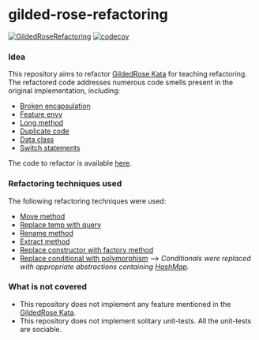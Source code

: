 # gilded-rose-refactoring

[![GildedRoseRefactoring](https://github.com/SarthakMakhija/gilded-rose-refactoring/actions/workflows/build.yml/badge.svg)](https://github.com/SarthakMakhija/gilded-rose-refactoring/actions/workflows/build.yml) [![codecov](https://codecov.io/github/SarthakMakhija/gilded-rose-refactoring/graph/badge.svg?token=M1Y3TZZDT7)](https://codecov.io/github/SarthakMakhija/gilded-rose-refactoring)

### Idea

This repository aims to refactor [GildedRose Kata](https://kata-log.rocks/gilded-rose-kata) for teaching refactoring.
The refactored code addresses numerous code smells present in the original implementation, including:

- [Broken encapsulation](https://refactoring.guru/smells/inappropriate-intimacy)
- [Feature envy](https://refactoring.guru/smells/feature-envy)
- [Long method](https://refactoring.guru/smells/long-method)
- [Duplicate code](https://refactoring.guru/smells/duplicate-code)
- [Data class](https://refactoring.guru/smells/data-class)
- [Switch statements](https://refactoring.guru/smells/switch-statements)

The code to refactor is available [here](https://github.com/SarthakMakhija/gilded-rose-refactoring/tree/original).

### Refactoring techniques used

The following refactoring techniques were used:

- [Move method](https://refactoring.guru/move-method)
- [Replace temp with query](https://refactoring.guru/replace-temp-with-query)
- [Rename method](https://refactoring.guru/rename-method)
- [Extract method](https://refactoring.guru/extract-method)
- [Replace constructor with factory method](https://refactoring.guru/replace-constructor-with-factory-method)
- [Replace conditional with polymorphism](https://refactoring.guru/replace-conditional-with-polymorphism)
--> _Conditionals were replaced with appropriate abstractions containing [HashMap](https://docs.oracle.com/javase/8/docs/api/java/util/HashMap.html)._

### What is not covered

- This repository does not implement any feature mentioned in the [GildedRose Kata](https://kata-log.rocks/gilded-rose-kata).
- This repository does not implement solitary unit-tests. All the unit-tests are sociable.